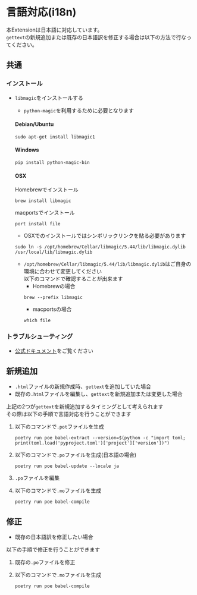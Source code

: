 # 言語対応(i18n)

本Extensionは日本語に対応しています。  
`gettext`の新規追加または既存の日本語訳を修正する場合は以下の方法で行なってください。

## 共通

### インストール

* `libmagic`をインストールする  
    * `python-magic`を利用するために必要となります

    #### Debian/Ubuntu
    ```
    sudo apt-get install libmagic1
    ```

    #### Windows
    ```
    pip install python-magic-bin
    ```

    #### OSX  
    Homebrewでインストール
    ```
    brew install libmagic
    ```
    macportsでインストール
    ```
    port install file
    ```  
    
    * OSXでのインストールではシンボリックリンクを貼る必要があります
    ```
    sudo ln -s /opt/homebrew/Cellar/libmagic/5.44/lib/libmagic.dylib /usr/local/lib/libmagic.dylib
    ```
    * `/opt/homebrew/Cellar/libmagic/5.44/lib/libmagic.dylib`はご自身の環境に合わせて変更してください  
        以下のコマンドで確認することが出来ます
        * Homebrewの場合
        ```
        brew --prefix libmagic
        ```
        * macportsの場合
        ```
        which file
        ```

### トラブルシューティング

* [公式ドキュメント](https://pypi.org/project/python-magic/)をご覧ください

## 新規追加

* `.html`ファイルの新規作成時、`gettext`を追加していた場合
* 既存の`.html`ファイルを編集し、`gettext`を新規追加または変更した場合

上記の2つが`gettext`を新規追加するタイミングとして考えられます  
その際は以下の手順で言語対応を行うことができます

1. 以下のコマンドで`.pot`ファイルを生成
    ```
    poetry run poe babel-extract --version=$(python -c "import toml; print(toml.load('pyproject.toml')['project']['version'])")
    ```

2. 以下のコマンドで`.po`ファイルを生成(日本語の場合)
    ```
    poetry run poe babel-update --locale ja
    ```

3. `.po`ファイルを編集

4. 以下のコマンドで`.mo`ファイルを生成
    ```
    poetry run poe babel-compile
    ```

## 修正

* 既存の日本語訳を修正したい場合

以下の手順で修正を行うことができます

1. 既存の`.po`ファイルを修正

2. 以下のコマンドで`.mo`ファイルを生成
    ```
    poetry run poe babel-compile
    ```
